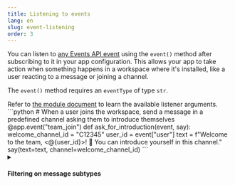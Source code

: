 ```yaml
---
title: Listening to events
lang: en
slug: event-listening
order: 3
---
```


<div class="section-content">

You can listen to [any Events API event](https://api.slack.com/events) using the `event()` method after subscribing to it in your app configuration. This allows your app to take action when something happens in a workspace where it's installed, like a user reacting to a message or joining a channel.

The `event()` method requires an `eventType` of type `str`.

</div>

<div>
<span class="annotation">Refer to <a href="https://slack.dev/bolt-python/api-docs/slack_bolt/kwargs_injection/args.html" target="_blank">the module document</a> to learn the available listener arguments.</span>
```python
# When a user joins the workspace, send a message in a predefined channel asking them to introduce themselves
@app.event("team_join")
def ask_for_introduction(event, say):
    welcome_channel_id = "C12345"
    user_id = event["user"]
    text = f"Welcome to the team, <@{user_id}>! 🎉 You can introduce yourself in this channel."
    say(text=text, channel=welcome_channel_id)
```
</div>

<details class="secondary-wrapper" >
  
<summary class="section-head" markdown="0">
  <h4 class="section-head">Filtering on message subtypes</h4>
</summary>

<div class="secondary-content" markdown="0">
The `message()` listener is equivalent to `event("message")`.

You can filter on subtypes of events by passing in the additional key `subtype`. Common message subtypes like `bot_message` and `message_replied` can be found [on the message event page](https://api.slack.com/events/message#message_subtypes).

</div>

```python
# Matches all modified messages
@app.event({
    "type": "message",
    "subtype": "message_changed"
})
def log_message_change(logger, event):
    user, text = event["user"], event["text"]
    logger.info(f"The user {user} changed the message to {text}")
```
</details>
